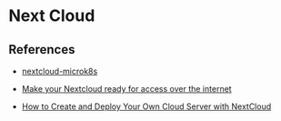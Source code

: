 # Next Cloud

## References

- [nextcloud-microk8s](https://github.com/kinkaraCoding/nextcloud-microk8s)

- [Make your Nextcloud ready for access over the internet](https://medium.com/@che-adrian/make-your-nextcloud-ready-for-accessing-over-the-internet-9a17116a44ce)

- [How to Create and Deploy Your Own Cloud Server with NextCloud](https://medium.com/@allypetitt/how-to-create-and-deploy-your-own-cloud-server-with-nextcloud-345e185d602a)